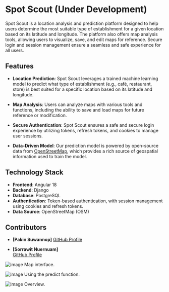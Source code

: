 
# Spot Scout (Under Development)

Spot Scout is a location analysis and prediction platform designed to help users determine the most suitable type of establishment for a given location based on its latitude and longitude. The platform also offers map analysis tools, allowing users to visualize, save, and edit maps for reference. Secure login and session management ensure a seamless and safe experience for all users.

## Features

- **Location Prediction**: Spot Scout leverages a trained machine learning model to predict what type of establishment (e.g., café, restaurant, store) is best suited for a specific location based on its latitude and longitude.
  
- **Map Analysis**: Users can analyze maps with various tools and functions, including the ability to save and load maps for future reference or modification.

- **Secure Authentication**: Spot Scout ensures a safe and secure login experience by utilizing tokens, refresh tokens, and cookies to manage user sessions.

- **Data-Driven Model**: Our prediction model is powered by open-source data from [OpenStreetMap](https://www.openstreetmap.org/), which provides a rich source of geospatial information used to train the model.

## Technology Stack

- **Frontend**: Angular 18
- **Backend**: Django
- **Database**: PostgreSQL
- **Authentication**: Token-based authentication, with session management using cookies and refresh tokens.
- **Data Source**: OpenStreetMap (OSM)

## Contributors

- **[Pakin Suwannop]** 
  [GitHub Profile](https://github.com/yourusername) 

- **[Sorrawit Nuernuam]**  
  [GitHub Profile](https://github.com/yourusername) 


![image](https://github.com/user-attachments/assets/ac837b50-e848-42b2-a5f8-fce435050450)
Map interface.

![image](https://github.com/user-attachments/assets/77a3aec3-9759-4644-9964-82beb764f0d7)
Using the predict function.

![image](https://github.com/user-attachments/assets/90350cb2-b00f-47fc-8829-a4114603f75f)
Overview.


